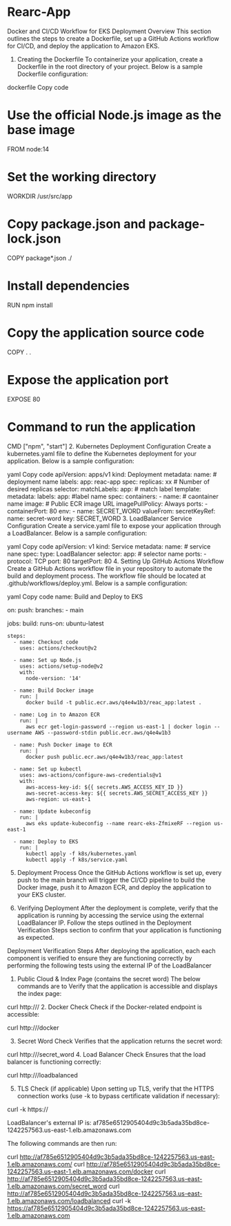 # Rearc-App

Docker and CI/CD Workflow for EKS Deployment
Overview
This section outlines the steps to create a Dockerfile, set up a GitHub Actions workflow for CI/CD, and deploy the application to Amazon EKS.

1. Creating the Dockerfile
To containerize your application, create a Dockerfile in the root directory of your project. Below is a sample Dockerfile configuration:

dockerfile
Copy code
# Use the official Node.js image as the base image
FROM node:14

# Set the working directory
WORKDIR /usr/src/app

# Copy package.json and package-lock.json
COPY package*.json ./

# Install dependencies
RUN npm install

# Copy the application source code
COPY . .

# Expose the application port
EXPOSE 80

# Command to run the application
CMD ["npm", "start"]
2. Kubernetes Deployment Configuration
Create a kubernetes.yaml file to define the Kubernetes deployment for your application. Below is a sample configuration:

yaml
Copy code
apiVersion: apps/v1
kind: Deployment
metadata:
  name: # deployment name
  labels:
    app: reac-app
spec:
  replicas: xx  # Number of desired replicas
  selector:
    matchLabels:
      app: # match label
  template:
    metadata:
      labels:
        app: #label name
    spec:
      containers:
      - name: # caontainer name
        image: # Public ECR image URL
        imagePullPolicy: Always
        ports:
        - containerPort: 80
        env:
        - name: SECRET_WORD
          valueFrom:
            secretKeyRef:
              name: secret-word
              key: SECRET_WORD
3. LoadBalancer Service Configuration
Create a service.yaml file to expose your application through a LoadBalancer. Below is a sample configuration:

yaml
Copy code
apiVersion: v1
kind: Service
metadata:
  name: # service nane
spec:
  type: LoadBalancer
  selector:
    app: # selector name
  ports:
    - protocol: TCP
      port: 80
      targetPort: 80
4. Setting Up GitHub Actions Workflow
Create a GitHub Actions workflow file in your repository to automate the build and deployment process. The workflow file should be located at .github/workflows/deploy.yml. Below is a sample configuration:

yaml
Copy code
name: Build and Deploy to EKS

on:
  push:
    branches:
      - main

jobs:
  build:
    runs-on: ubuntu-latest

    steps:
      - name: Checkout code
        uses: actions/checkout@v2

      - name: Set up Node.js
        uses: actions/setup-node@v2
        with:
          node-version: '14'

      - name: Build Docker image
        run: |
          docker build -t public.ecr.aws/q4e4w1b3/reac_app:latest .

      - name: Log in to Amazon ECR
        run: |
          aws ecr get-login-password --region us-east-1 | docker login --username AWS --password-stdin public.ecr.aws/q4e4w1b3

      - name: Push Docker image to ECR
        run: |
          docker push public.ecr.aws/q4e4w1b3/reac_app:latest

      - name: Set up kubectl
        uses: aws-actions/configure-aws-credentials@v1
        with:
          aws-access-key-id: ${{ secrets.AWS_ACCESS_KEY_ID }}
          aws-secret-access-key: ${{ secrets.AWS_SECRET_ACCESS_KEY }}
          aws-region: us-east-1

      - name: Update kubeconfig
        run: |
          aws eks update-kubeconfig --name rearc-eks-ZfmixeRF --region us-east-1

      - name: Deploy to EKS
        run: |
          kubectl apply -f k8s/kubernetes.yaml
          kubectl apply -f k8s/service.yaml
5. Deployment Process
Once the GitHub Actions workflow is set up, every push to the main branch will trigger the CI/CD pipeline to build the Docker image, push it to Amazon ECR, and deploy the application to your EKS cluster.

6. Verifying Deployment
After the deployment is complete, verify that the application is running by accessing the service using the external LoadBalancer IP. Follow the steps outlined in the Deployment Verification Steps section to confirm that your application is functioning as expected.


Deployment Verification Steps
After deploying the application, each each component is verified to ensure they are functioning correctly by performing the following tests using the external IP of the LoadBalancer

1. Public Cloud & Index Page (contains the secret word)
The below commands are to Verify that the application is accessible and displays the index page:

curl http://<external-ip>/
2. Docker Check
Check if the Docker-related endpoint is accessible:

curl http://<external-ip>/docker

3. Secret Word Check
Verifies that the application returns the secret word:

curl http://<external-ip>/secret_word
4. Load Balancer Check
Ensures that the load balancer is functioning correctly:

curl http://<external-ip>/loadbalanced

5. TLS Check (if applicable)
Upon setting up TLS, verify that the HTTPS connection works (use -k to bypass certificate validation if necessary):

curl -k https://<external-ip>


LoadBalancer's external IP is:
af785e6512905404d9c3b5ada35bd8ce-1242257563.us-east-1.elb.amazonaws.com

The following commands are then run:


curl http://af785e6512905404d9c3b5ada35bd8ce-1242257563.us-east-1.elb.amazonaws.com/
curl http://af785e6512905404d9c3b5ada35bd8ce-1242257563.us-east-1.elb.amazonaws.com/docker
curl http://af785e6512905404d9c3b5ada35bd8ce-1242257563.us-east-1.elb.amazonaws.com/secret_word
curl http://af785e6512905404d9c3b5ada35bd8ce-1242257563.us-east-1.elb.amazonaws.com/loadbalanced
curl -k https://af785e6512905404d9c3b5ada35bd8ce-1242257563.us-east-1.elb.amazonaws.com
